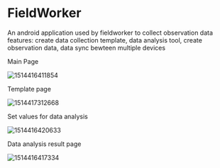 # FieldWorker
An android application used by fieldworker to collect observation data
features:
  create data collection template,
  data analysis tool,
  create observation data,
  data sync bewteen multiple devices

Main Page

![1514416411854](https://user-images.githubusercontent.com/9787306/34396019-8eb6cedc-eb2b-11e7-87e1-fed11d416d57.jpg)

Template page

![1514417312668](https://user-images.githubusercontent.com/9787306/34396022-8ee63fbe-eb2b-11e7-8677-cd3080d9a0e8.jpg)

Set values for data analysis

![1514416420633](https://user-images.githubusercontent.com/9787306/34396021-8ed6cb1a-eb2b-11e7-9ec8-c87a8576c6ae.jpg)

Data analysis result page

![1514416417334](https://user-images.githubusercontent.com/9787306/34396020-8ec7a2f2-eb2b-11e7-8793-f459cb3b2825.jpg)

